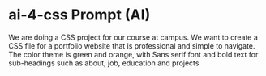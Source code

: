 # ai-4-css Prompt (AI)

We are doing a CSS project for our course at campus. We want to create a CSS file for a portfolio website that is professional and simple to navigate. The color theme is green and orange, with Sans serif font and bold text for sub-headings such as about, job, education and projects
